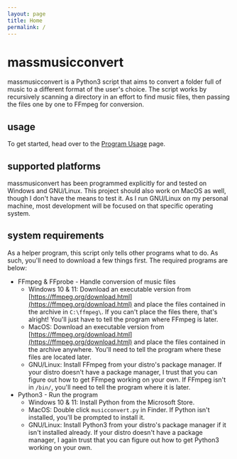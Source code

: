 ```yaml
---
layout: page
title: Home
permalink: /
---
```

# massmusicconvert

massmusicconvert is a Python3 script that aims to convert a folder full of music to a different format of the user's choice. The script works by recursively scanning a directory in an effort to find music files, then passing the files one by one to FFmpeg for conversion. 

## usage  

To get started, head over to the [Program Usage](/usage/) page.

## supported platforms

massmusiconvert has been programmed explicitly for and tested on Windows and GNU/Linux. This project should also work on MacOS as well, though I don't have the means to test it. As I run GNU/Linux on my personal machine, most development will be focused on that specific operating system.

## system requirements

As a helper program, this script only tells other programs what to do. As such, you'll need to download a few things first. The required programs are below:
 * FFmpeg & FFprobe - Handle conversion of music files
   * Windows 10 & 11: Download an executable version from [https://ffmpeg.org/download.html](https://ffmpeg.org/download.html) and place the files contained in the archive in `C:\ffmpeg\`. If you can't place the files there, that's alright! You'll just have to tell the program where FFmpeg is later.
   * MacOS: Download an executable version from [https://ffmpeg.org/download.html](https://ffmpeg.org/download.html) and place the files contained in the archive anywhere. You'll need to tell the program where these files are located later.
   * GNU/Linux: Install FFmpeg from your distro's package manager. If your distro doesn't have a package manager, I trust that you can figure out how to get FFmpeg working on your own. If FFmpeg isn't in `/bin/`, you'll need to tell the program where it is later.
 * Python3 - Run the program
   * Windows 10 & 11: Install Python from the Microsoft Store.
   * MacOS: Double click `musicconvert.py` in Finder. If Python isn't installed, you'll be prompted to install it.
   * GNU/Linux: Install Python3 from your distro's package manager if it isn't installed already. If your distro doesn't have a package manager, I again trust that you can figure out how to get Python3 working on your own.
